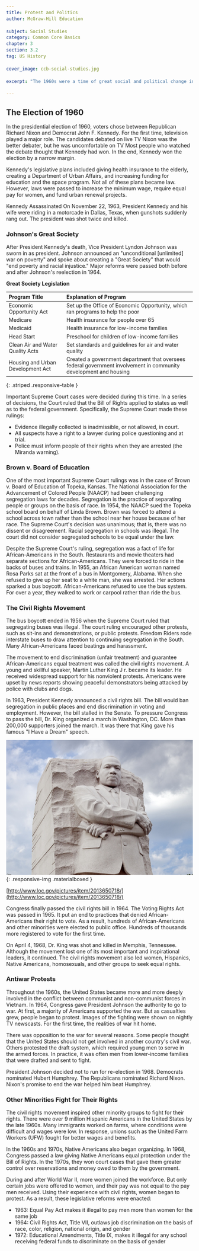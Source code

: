 ```yaml
---
title: Protest and Politics
author: McGraw-Hill Education

subject: Social Studies
category: Common Core Basics
chapter: 3
section: 3.2
tag: US History

cover_image: ccb-social-studies.jpg

excerpt: "The 1960s were a time of great social and political change in the United States. African Americans used nonviolent protests to gain civil rights. The civil rights movement inspired women and other minorities to fight for their rights."

---
```

## The Election of 1960

In the presidential election of 1960, voters chose between Republican Richard Nixon and Democrat John F. Kennedy. For the first time, television played a major role. The candidates debated on live TV Nixon was the better debater, but he was uncomfortable on TV Most people who watched the debate thought that Kennedy had won. In the end, Kennedy won the election by a narrow margin.

Kennedy's legislative plans included giving health insurance to the elderly, creating a Department of Urban Affairs, and increasing funding for education and the space program. Not all of these plans became law. However, laws were passed to increase the minimum wage, require equal pay for women, and fund urban renewal projects.

Kennedy Assassinated On November 22, 1963, President Kennedy and his wife were riding in a motorcade in Dallas, Texas, when gunshots suddenly rang out. The president was shot twice and killed.

### Johnson's Great Society

After President Kennedy's death, Vice President Lyndon Johnson was sworn in as president. Johnson announced an "unconditional [unlimited] war on poverty" and spoke about creating a "Great Society" that would "end poverty and racial injustice." Major reforms were passed both before and after Johnson's reelection in 1964.

**Great Society Legislation**

| Program Title | Explanation of Program |
|:-|:-|
| Economic Opportunity Act | Set up the Office of Economic Opportunity, which ran programs to help the poor |
| Medicare | Health insurance for people over 65 |
| Medicaid | Health insurance for low-income families |
| Head Start | Preschool for children of low-income families |
| Clean Air and Water Quality Acts | Set standards and guidelines for air and water quality |
| Housing and Urban Development Act | Created a government department that oversees federal government involvement in community development and housing |
{: .striped .responsive-table }

Important Supreme Court cases were decided during this time. In a series of decisions, the Court ruled that the Bill of Rights applied to states as well as to the federal government. Specifically, the Supreme Court made these rulings:

  * Evidence illegally collected is inadmissible, or not allowed, in court.
  * All suspects have a right to a lawyer during police questioning and at trial.
  * Police must inform people of their rights when they are arrested (the Miranda warning).

### Brown v. Board of Education

One of the most important Supreme Court rulings was in the case of Brown v. Board of Education of Topeka, Kansas. The National Association for the Advancement of Colored People (NAACP) had been challenging segregation laws for decades. Segregation is the practice of separating people or groups on the basis of race. In 1954, the NAACP sued the Topeka school board on behalf of Linda Brown. Brown was forced to attend a school across town rather than the school near her house because of her race. The Supreme Court's decision was unanimous; that is, there was no dissent or disagreement. Racial segregation in schools was illegal. The court did not consider segregated schools to be equal under the law.

Despite the Supreme Court's ruling, segregation was a fact of life for African-Americans in the South. Restaurants and movie theaters had separate sections for African-Americans. They were forced to ride in the backs of buses and trains. In 1955, an African American woman named Rosa Parks sat at the front of a bus in Montgomery, Alabama. When she refused to give up her seat to a white man, she was arrested. Her actions sparked a bus boycott. African-Americans refused to use the bus system. For over a year, they walked to work or carpool rather than ride the bus.

### The Civil Rights Movement

The bus boycott ended in 1956 when the Supreme Court ruled that segregating buses was illegal. The court ruling encouraged other protests, such as sit-ins and demonstrations, or public protests. Freedom Riders rode interstate buses to draw attention to continuing segregation in the South. Many African-Americans faced beatings and harassment.

The movement to end discrimination (unfair treatment) and guarantee African-Americans equal treatment was called the civil rights movement. A young and skillful speaker, Martin Luther King J r. became its leader. He received widespread support for his nonviolent protests. Americans were upset by news reports showing peaceful demonstrators being attacked by police with clubs and dogs.

In 1963, President Kennedy announced a civil rights bill. The bill would ban segregation in public places and end discrimination in voting and employment. However, the bill stalled in the Senate. To pressure Congress to pass the bill, Dr. King organized a march in Washington, DC. More than 200,000 supporters joined the march. It was there that King gave his famous "I Have a Dream" speech.

![Martin Luther King Jr. Memorial](img/mlk_memorial.jpg){: .responsive-img .materialboxed }

[http://www.loc.gov/pictures/item/2013650718/](http://www.loc.gov/pictures/item/2013650718/)

Congress finally passed the civil rights bill in 1964. The Voting Rights Act was passed in 1965. It put an end to practices that denied African-Americans their right to vote. As a result, hundreds of African-Americans and other minorities were elected to public office. Hundreds of thousands more registered to vote for the first time.

On April 4, 1968, Dr. King was shot and killed in Memphis, Tennessee. Although the movement lost one of its most important and inspirational leaders, it continued. The civil rights movement also led women, Hispanics, Native Americans, homosexuals, and other groups to seek equal rights.

### Antiwar Protests

Throughout the 1960s, the United States became more and more deeply involved in the conflict between communist and non-communist forces in Vietnam. In 1964, Congress gave President Johnson the authority to go to war. At first, a majority of Americans supported the war. But as casualties grew, people began to protest. Images of the fighting were shown on nightly TV newscasts. For the first time, the realities of war hit home.

There was opposition to the war for several reasons. Some people thought that the United States should not get involved in another country's civil war. Others protested the draft system, which required young men to serve in the armed forces. In practice, it was often men from lower-income families that were drafted and sent to fight.

President Johnson decided not to run for re-election in 1968. Democrats nominated Hubert Humphrey. The Republicans nominated Richard Nixon. Nixon's promise to end the war helped him beat Humphrey.

### Other Minorities Fight for Their Rights

The civil rights movement inspired other minority groups to fight for their rights. There were over 9 million Hispanic Americans in the United States by the late 1960s. Many immigrants worked on farms, where conditions were difficult and wages were low. In response, unions such as the United Farm Workers (UFW) fought for better wages and benefits.

In the 1960s and 1970s, Native Americans also began organizing. In 1968, Congress passed a law giving Native Americans equal protection under the Bill of Rights. In the 1970s, they won court cases that gave them greater control over reservations and money owed to them by the government.

During and after World War II, more women joined the workforce. But only certain jobs were offered to women, and their pay was not equal to the pay men received. Using their experience with civil rights, women began to protest. As a result, these legislative reforms were enacted:

  * 1963: Equal Pay Act makes it illegal to pay men more than women for the same job  
  * 1964: Civil Rights Act, Title VII, outlaws job discrimination on the basis of race, color, religion, national origin, and gender  
  * 1972: Educational Amendments, Title IX, makes it illegal for any school receiving federal funds to discriminate on the basis of gender
